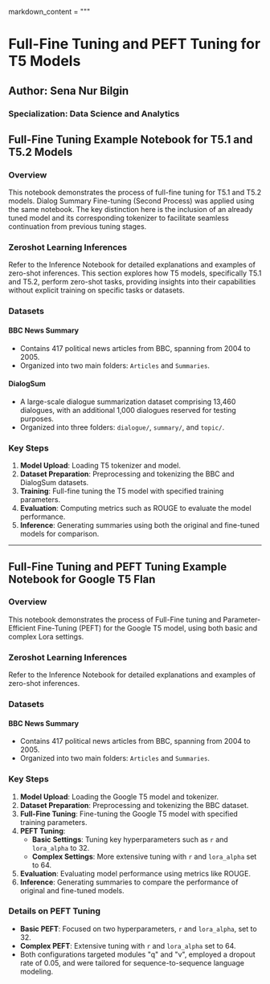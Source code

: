 markdown_content = """
# Full-Fine Tuning and PEFT Tuning for T5 Models

## Author: Sena Nur Bilgin
### Specialization: Data Science and Analytics

## Full-Fine Tuning Example Notebook for T5.1 and T5.2 Models

### Overview
This notebook demonstrates the process of full-fine tuning for T5.1 and T5.2 models. Dialog Summary Fine-tuning (Second Process) was applied using the same notebook. The key distinction here is the inclusion of an already tuned model and its corresponding tokenizer to facilitate seamless continuation from previous tuning stages.

### Zeroshot Learning Inferences
Refer to the Inference Notebook for detailed explanations and examples of zero-shot inferences. This section explores how T5 models, specifically T5.1 and T5.2, perform zero-shot tasks, providing insights into their capabilities without explicit training on specific tasks or datasets.

### Datasets

#### BBC News Summary
- Contains 417 political news articles from BBC, spanning from 2004 to 2005.
- Organized into two main folders: `Articles` and `Summaries`.

#### DialogSum
- A large-scale dialogue summarization dataset comprising 13,460 dialogues, with an additional 1,000 dialogues reserved for testing purposes.
- Organized into three folders: `dialogue/`, `summary/`, and `topic/`.

### Key Steps
1. **Model Upload**: Loading T5 tokenizer and model.
2. **Dataset Preparation**: Preprocessing and tokenizing the BBC and DialogSum datasets.
3. **Training**: Full-fine tuning the T5 model with specified training parameters.
4. **Evaluation**: Computing metrics such as ROUGE to evaluate the model performance.
5. **Inference**: Generating summaries using both the original and fine-tuned models for comparison.

---

## Full-Fine Tuning and PEFT Tuning Example Notebook for Google T5 Flan

### Overview
This notebook demonstrates the process of Full-Fine tuning and Parameter-Efficient Fine-Tuning (PEFT) for the Google T5 model, using both basic and complex Lora settings.

### Zeroshot Learning Inferences
Refer to the Inference Notebook for detailed explanations and examples of zero-shot inferences.

### Datasets

#### BBC News Summary
- Contains 417 political news articles from BBC, spanning from 2004 to 2005.
- Organized into two main folders: `Articles` and `Summaries`.

### Key Steps
1. **Model Upload**: Loading the Google T5 model and tokenizer.
2. **Dataset Preparation**: Preprocessing and tokenizing the BBC dataset.
3. **Full-Fine Tuning**: Fine-tuning the Google T5 model with specified training parameters.
4. **PEFT Tuning**: 
   - **Basic Settings**: Tuning key hyperparameters such as `r` and `lora_alpha` to 32.
   - **Complex Settings**: More extensive tuning with `r` and `lora_alpha` set to 64.
5. **Evaluation**: Evaluating model performance using metrics like ROUGE.
6. **Inference**: Generating summaries to compare the performance of original and fine-tuned models.

### Details on PEFT Tuning
- **Basic PEFT**: Focused on two hyperparameters, `r` and `lora_alpha`, set to 32.
- **Complex PEFT**: Extensive tuning with `r` and `lora_alpha` set to 64.
- Both configurations targeted modules "q" and "v", employed a dropout rate of 0.05, and were tailored for sequence-to-sequence language modeling.

